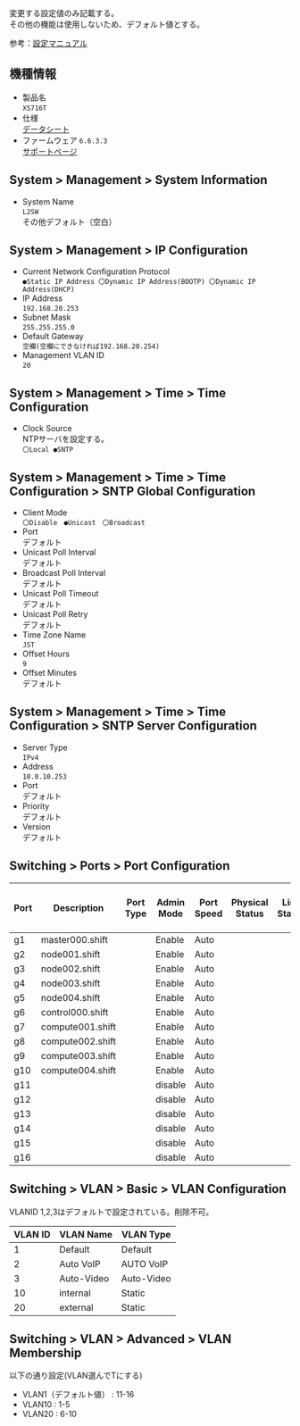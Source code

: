 変更する設定値のみ記載する。  
その他の機能は使用しないため、デフォルト値とする。  

参考：[設定マニュアル](https://www.downloads.netgear.com/files/answer_media/jp/support/switch/manual/GS7xxT_SWA_J.pdf)  

## 機種情報
* 製品名  
`XS716T`  
* 仕様  
[データシート](https://jp.netgear.com/images/datasheet/switches/SmartSwitches/XS708T_XS712Tv2_XS716T_XS728T_XS748T_DS.pdf)  
* ファームウェア
`6.6.3.3`  
[サポートページ](https://www.jp.netgear.com/support/product/XS716T.aspx#MIB%20Version%206.6.3.3)  


## System > Management > System Information
* System Name  
`L2SW`  
その他デフォルト（空白）

## System > Management > IP Configuration
* Current Network Configuration Protocol  
`●Static IP Address 〇Dynamic IP Address(BOOTP) 〇Dynamic IP Address(DHCP)`  
* IP Address  
`192.168.20.253`
* Subnet Mask  
`255.255.255.0`
* Default Gateway  
`空欄(空欄にできなければ192.168.20.254)`
* Management VLAN ID  
`20`

## System > Management > Time > Time Configuration
* Clock Source  
NTPサーバを設定する。  
`〇Local ●SNTP`

## System > Management > Time > Time Configuration > SNTP Global Configuration
* Client Mode  
`〇Disable　●Unicast　〇Broadcast`  
* Port  
デフォルト  
* Unicast Poll Interval  
デフォルト  
* Broadcast Poll Interval  
デフォルト  
* Unicast Poll Timeout  
デフォルト  
* Unicast Poll Retry  
デフォルト  
* Time Zone Name  
`JST`  
* Offset Hours  
`9`  
* Offset Minutes  
デフォルト  

## System > Management > Time > Time Configuration > SNTP Server Configuration
* Server Type  
`IPv4`  
* Address  
`10.0.10.253`  
* Port  
デフォルト  
* Priority  
デフォルト  
* Version  
デフォルト  

## Switching > Ports > Port Configuration
| Port | Description      | Port Type | Admin Mode | Port Speed | Physical Status | Link Status | Link Trap | Maximum Frame Size(1518 to 9216) | MAC Address | PortList Bit Offset | ifindex |
|------|------------------|-----------|------------|------------|-----------------|-------------|-----------|----------------------------------|-------------|---------------------|---------|
| g1   | master000.shift  |           | Enable     | Auto       |                 |             | Enable    | 1518                             | XXXX        | 1                   | 1       |
| g2   | node001.shift    |           | Enable     | Auto       |                 |             | Enable    | 1518                             | XXXX        | 2                   | 2       |
| g3   | node002.shift    |           | Enable     | Auto       |                 |             | Enable    | 1518                             | XXXX        | 3                   | 3       |
| g4   | node003.shift    |           | Enable     | Auto       |                 |             | Enable    | 1518                             | XXXX        | 4                   | 4       |
| g5   | node004.shift    |           | Enable     | Auto       |                 |             | Enable    | 1518                             | XXXX        | 5                   | 5       |
| g6   | control000.shift |           | Enable     | Auto       |                 |             | Enable    | 1518                             | XXXX        | 6                   | 6       |
| g7   | compute001.shift |           | Enable     | Auto       |                 |             | Enable    | 1518                             | XXXX        | 7                   | 7       |
| g8   | compute002.shift |           | Enable     | Auto       |                 |             | Enable    | 1518                             | XXXX        | 8                   | 8       |
| g9   | compute003.shift |           | Enable     | Auto       |                 |             | Enable    | 1518                             | XXXX        | 9                   | 9       |
| g10  | compute004.shift |           | Enable     | Auto       |                 |             | Enable    | 1518                             | XXXX        | 10                  | 10      |
| g11  |                  |           | disable    | Auto       |                 |             | Enable    | 1518                             | XXXX        | 11                  | 11      |
| g12  |                  |           | disable    | Auto       |                 |             | Enable    | 1518                             | XXXX        | 12                  | 12      |
| g13  |                  |           | disable    | Auto       |                 |             | Enable    | 1518                             | XXXX        | 13                  | 13      |
| g14  |                  |           | disable    | Auto       |                 |             | Enable    | 1518                             | XXXX        | 14                  | 14      |
| g15  |                  |           | disable    | Auto       |                 |             | Enable    | 1518                             | XXXX        | 15                  | 15      |
| g16  |                  |           | disable    | Auto       |                 |             | Enable    | 1518                             | XXXX        | 16                  | 16      |

## Switching > VLAN > Basic > VLAN Configuration
VLANID 1,2,3はデフォルトで設定されている。削除不可。  

| VLAN ID | VLAN Name  | VLAN Type  |
|---------|------------|------------|
| 1       | Default    | Default    |
| 2       | Auto VoIP  | AUTO VoIP  |
| 3       | Auto-Video | Auto-Video |
| 10      | internal   | Static     |
| 20      | external   | Static     |

## Switching > VLAN > Advanced > VLAN Membership
以下の通り設定(VLAN選んでTにする)
* VLAN1（デフォルト値） : 11-16  
* VLAN10 : 1-5  
* VLAN20 : 6-10  
